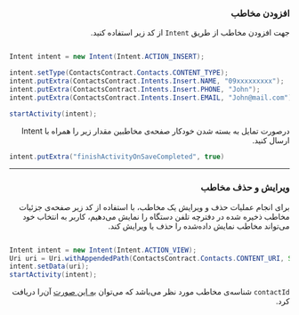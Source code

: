 <div dir="rtl">

 ### افزودن مخاطب
جهت افزودن مخاطب از طریق `Intent` از کد زیر استفاده کنید.

<div dir="ltr">

```Java

Intent intent = new Intent(Intent.ACTION_INSERT);

intent.setType(ContactsContract.Contacts.CONTENT_TYPE);
intent.putExtra(ContactsContract.Intents.Insert.NAME, "09xxxxxxxxx");
intent.putExtra(ContactsContract.Intents.Insert.PHONE, "John");
intent.putExtra(ContactsContract.Intents.Insert.EMAIL, "John@mail.com");

startActivity(intent);
```
</div>

درصورت تمایل به بسته شدن خودکار صفحه‌ی مخاطبین مقدار زیر را همراه با Intent ارسال کنید.

<div dir="ltr">

```Java
intent.putExtra("finishActivityOnSaveCompleted", true)
```
</div>

----
 ### ویرایش و حذف مخاطب
برای انجام عملیات حذف و ویرایش یک مخاطب، با استفاده از کد زیر صفحه‌ی جزئیات مخاطب ذخیره شده در دفترچه تلفن دستگاه را نمایش می‌دهیم،
کاربر به انتخاب خود می‌تواند مخاطب نمایش داده‌شده را حذف یا ویرایش کند.

<div dir="ltr">

```Java

Intent intent = new Intent(Intent.ACTION_VIEW);
Uri uri = Uri.withAppendedPath(ContactsContract.Contacts.CONTENT_URI, String.valueOf(contactID));
intent.setData(uri);
startActivity(intent);

```
</div>

`contactId` شناسه‌ی مخاطب مورد نظر می‌باشد که می‌توان [به این صورت](https://github.com/this-is-pixy/samples/tree/master/Contact/ReadContact) آن‌را دریافت کرد.

</div>
